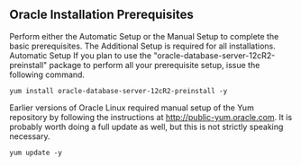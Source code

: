 ## Oracle Installation Prerequisites
Perform either the Automatic Setup or the Manual Setup to complete the basic prerequisites. The Additional Setup is required for all installations.
Automatic Setup
If you plan to use the "oracle-database-server-12cR2-preinstall" package to perform all your prerequisite setup, issue the following command.
```
yum install oracle-database-server-12cR2-preinstall -y
```

Earlier versions of Oracle Linux required manual setup of the Yum repository by following the instructions at http://public-yum.oracle.com.
It is probably worth doing a full update as well, but this is not strictly speaking necessary.
```
yum update -y
```
